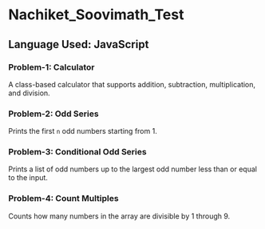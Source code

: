 # Nachiket_Soovimath_Test

## Language Used: JavaScript

### Problem-1: Calculator
A class-based calculator that supports addition, subtraction, multiplication, and division.

### Problem-2: Odd Series
Prints the first `n` odd numbers starting from 1.

### Problem-3: Conditional Odd Series
Prints a list of odd numbers up to the largest odd number less than or equal to the input.

### Problem-4: Count Multiples
Counts how many numbers in the array are divisible by 1 through 9.
